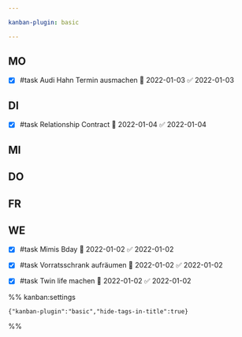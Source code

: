 ```yaml
---

kanban-plugin: basic

---
```


## MO

- [x] #task Audi Hahn Termin ausmachen 📅 2022-01-03 ✅ 2022-01-03


## DI

- [x] #task Relationship Contract 📅 2022-01-04 ✅ 2022-01-04


## MI



## DO



## FR



## WE

- [x] #task Mimis Bday 📅 2022-01-02 ✅ 2022-01-02
- [x] #task Vorratsschrank aufräumen 📅 2022-01-02 ✅ 2022-01-02
- [x] #task Twin life machen 📅 2022-01-02 ✅ 2022-01-02




%% kanban:settings
```
{"kanban-plugin":"basic","hide-tags-in-title":true}
```
%%